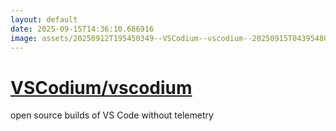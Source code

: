 ```yaml
---
layout: default
date: 2025-09-15T14:36:10.686916
image: assets/20250912T195450349--VSCodium--vscodium--20250915T043954808--cropped.png
---
```


# [VSCodium/vscodium](https://github.com/VSCodium/vscodium)

open source builds of VS Code without telemetry
